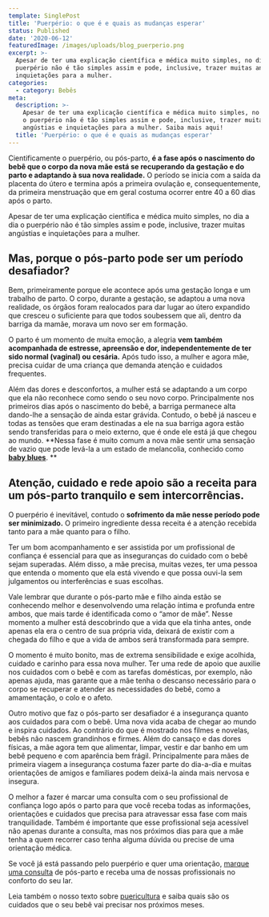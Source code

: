 ```yaml
---
template: SinglePost
title: 'Puerpério: o que é e quais as mudanças esperar'
status: Published
date: '2020-06-12'
featuredImage: /images/uploads/blog_puerperio.png
excerpt: >-
  Apesar de ter uma explicação científica e médica muito simples, no dia a dia o
  puerpério não é tão simples assim e pode, inclusive, trazer muitas angústias e
  inquietações para a mulher. 
categories:
  - category: Bebês
meta:
  description: >-
    Apesar de ter uma explicação científica e médica muito simples, no dia a dia
    o puerpério não é tão simples assim e pode, inclusive, trazer muitas
    angústias e inquietações para a mulher. Saiba mais aqui!
  title: 'Puerpério: o que é e quais as mudanças esperar'
---
```

Cientificamente o puerpério, ou pós-parto, **é a fase após o nascimento do bebê que o corpo da nova mãe está se recuperando da gestação e do parto e adaptando à sua nova realidade.** O período se inicia com a saída da placenta do útero e termina após a primeira ovulação e, consequentemente, da primeira menstruação que em geral costuma ocorrer entre 40 a 60 dias após o parto. 

Apesar de ter uma explicação científica e médica muito simples, no dia a dia o puerpério não é tão simples assim e pode, inclusive, trazer muitas angústias e inquietações para a mulher. 

## Mas, porque o pós-parto pode ser um período desafiador?

Bem, primeiramente porque ele acontece após uma gestação longa e um trabalho de parto. O corpo, durante a gestação, se adaptou a uma nova realidade, os órgãos foram realocados para dar lugar ao útero expandido que cresceu o suficiente para que todos soubessem que ali, dentro da barriga da mamãe, morava um novo ser em formação. 

O parto é um momento de muita emoção, a alegria **vem também acompanhada de estresse, apreensão e dor, independentemente de ter sido normal (vaginal) ou cesária.** Após tudo isso, a mulher e agora mãe, precisa cuidar de uma criança que demanda atenção e cuidados frequentes.

Além das dores e desconfortos, a mulher está se adaptando a um corpo que ela não reconhece como sendo o seu novo corpo. Principalmente nos primeiros dias após o nascimento do bebê, a barriga permanece alta dando-lhe a sensação de ainda estar grávida. Contudo, o bebê já nasceu e todas as tensões que eram destinadas a ele na sua barriga agora estão sendo transferidas para o meio externo, que é onde ele está já que chegou ao mundo. **Nessa fase é muito comum a nova mãe sentir uma sensação de vazio que pode levá-la a um estado de melancolia, conhecido como **[**baby blues**](https://www.instagram.com/p/B5lZvuRBJF_/)**.
**

## Atenção, cuidado e rede apoio são a receita para um pós-parto tranquilo e sem intercorrências.

O puerpério é inevitável, contudo o **sofrimento da mãe nesse período pode ser minimizado.** O primeiro ingrediente dessa receita é a atenção recebida tanto para a mãe quanto para o filho. 

Ter um bom acompanhamento e ser assistida por um profissional de confiança é essencial para que as inseguranças do cuidado com o bebê sejam superadas. Além disso, a mãe precisa, muitas vezes, ter uma pessoa que entenda o momento que ela está vivendo e que possa ouvi-la sem julgamentos ou interferências e suas escolhas.

Vale lembrar que durante o pós-parto mãe e filho ainda estão se conhecendo melhor e desenvolvendo uma relação íntima e profunda entre ambos, que mais tarde é identificada como o “amor de mãe”. Nesse momento a mulher está descobrindo que a vida que ela tinha antes, onde apenas ela era o centro de sua própria vida, deixará de existir com a chegada do filho e que a vida de ambos será transformada para sempre. 

O momento é muito bonito, mas de extrema sensibilidade e exige acolhida, cuidado e carinho para essa nova mulher. Ter uma rede de apoio que auxilie nos cuidados com o bebê e com as tarefas domésticas, por exemplo, não apenas ajuda, mas garante que a mãe tenha o descanso necessário para o corpo se recuperar e atender as necessidades do bebê, como a amamentação, o colo e o afeto.

Outro motivo que faz o pós-parto ser desafiador é a insegurança quanto aos cuidados para com o bebê. Uma nova vida acaba de chegar ao mundo e inspira cuidados. Ao contrário do que é mostrado nos filmes e novelas, bebês não nascem grandinhos e firmes. Além do cansaço e das dores físicas, a mãe agora tem que alimentar, limpar, vestir e dar banho em um bebê pequeno e com aparência bem frágil. Principalmente para mães de primeira viagem a insegurança costuma fazer parte do dia-a-dia e muitas orientações de amigos e familiares podem deixá-la ainda mais nervosa e insegura.

O melhor a fazer é marcar uma consulta com o seu profissional de confiança logo após o parto para que você receba todas as informações, orientações e cuidados que precisa para atravessar essa fase com mais tranquilidade. Também é importante que esse profissional seja acessível não apenas durante a consulta, mas nos próximos dias para que a mãe tenha a quem recorrer caso tenha alguma dúvida ou precise de uma orientação médica.  

Se você já está passando pelo puerpério e quer uma orientação, [marque uma consulta](www.gudaboo.com.br) de pós-parto e receba uma de nossas profissionais no conforto do seu lar.

Leia também o nosso texto sobre [puericultura](https://blog.gudaboo.com.br/posts/consulta-de-puericultura-o-que-e-avaliado/) e saiba quais são os cuidados que o seu bebê vai precisar nos próximos meses.
